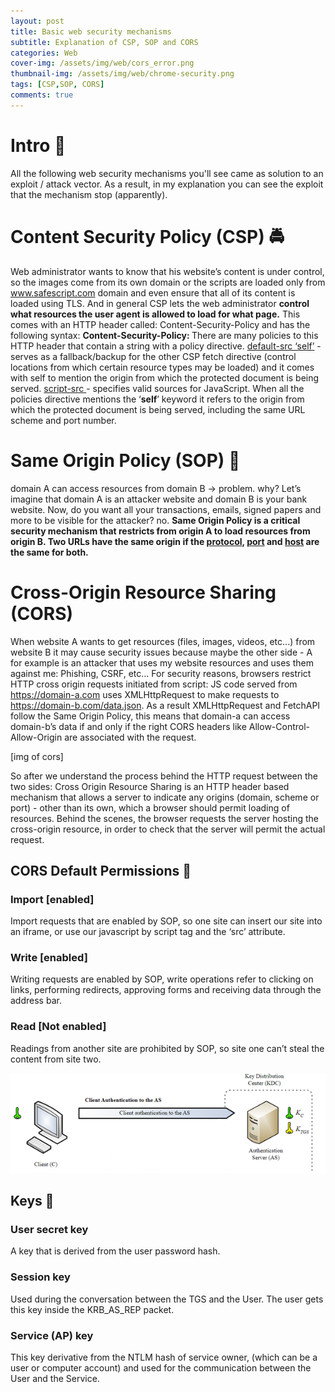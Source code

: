 ```yaml
---
layout: post
title: Basic web security mechanisms
subtitle: Explanation of CSP, SOP and CORS
categories: Web
cover-img: /assets/img/web/cors_error.png
thumbnail-img: /assets/img/web/chrome-security.png
tags: [CSP,SOP, CORS]
comments: true
---
```

# Intro :footprints:

All the following web security mechanisms you'll see came as solution to an exploit / attack vector. As a result, in my explanation you can see the exploit that the mechanism stop (apparently).

# Content Security Policy (CSP) :oncoming_police_car:

Web administrator wants to know that his website’s content is under control, so the images come from its own domain or the scripts are loaded only from www.safescript.com domain and even ensure that all of its content is loaded using TLS. And in general CSP lets the web administrator **control what resources the user agent is allowed to load for what page.**
This comes with an HTTP header called: Content-Security-Policy and has the following syntax: **Content-Security-Policy: <policy name>**
There are many policies to this HTTP header that contain a string with a policy directive.
<u>default-src ‘self’</u> - serves as a fallback/backup for the other CSP fetch directive (control locations from which certain resource types may be loaded) and it comes with self to mention the origin from which the protected document is being served.
<u>script-src <source></u> - specifies valid sources for JavaScript.
When all the policies directive mentions the ‘**self**’ keyword it refers to the origin from which the protected document is being served, including the same URL scheme and port number.

# Same Origin Policy (SOP) :tea:

domain A can access resources from domain B → problem. why? Let’s imagine that domain A is an attacker website and domain B is your bank website. Now, do you want all your transactions, emails, signed papers and more to be visible for the attacker? no.
**Same Origin Policy is a critical security mechanism that restricts from origin A to load resources from origin B. Two URLs have the same origin if the <u>protocol</u>, <u>port</u> and <u>host</u> are the same for both.**

# Cross-Origin Resource Sharing (CORS)

When website A wants to get resources (files, images, videos, etc...) from website B it may cause security issues because maybe the other side - A for example is an attacker that uses my website resources and uses them against me: Phishing, CSRF, etc…
For security reasons, browsers restrict HTTP cross origin requests initiated from script: JS code served from https://domain-a.com uses XMLHttpRequest to make requests to https://domain-b.com/data.json. As a result XMLHttpRequest and FetchAPI follow the Same Origin Policy, this means that domain-a can access domain-b’s data if and only if the right CORS headers like Allow-Control-Allow-Origin are associated with the request.

[img of cors]

So after we understand the process behind the HTTP request between the two sides:
Cross Origin Resource Sharing is an HTTP header based mechanism that allows a server to indicate any origins (domain, scheme or port) - other than its own, which a browser should permit loading of resources. Behind the scenes, the browser requests the server hosting the cross-origin resource, in order to check that the server will permit the actual request.

## CORS Default Permissions :key:

### Import [enabled]

Import requests that are enabled by SOP, so one site can insert our site into an iframe, or use our javascript by script tag and the ‘src’ attribute.

### Write [enabled]

Writing requests are enabled by SOP, write operations refer to clicking on links, performing redirects, approving forms and receiving data through the address bar.

### Read [Not enabled]

Readings from another site are prohibited by SOP, so site one can’t steal the content from site two.

![image-20220723100654193](/assets/img/kerberos/KRB_AS_REQ.png)

## Keys :key:

### User secret key

A key that is derived from the user password hash.

### Session key

Used during the conversation between the TGS and the User. The user gets this key inside the KRB_AS_REP packet.

### Service (AP) key

This key derivative from the NTLM hash of service owner, (which can be a user or computer account) and used for the communication between the User and the Service.

